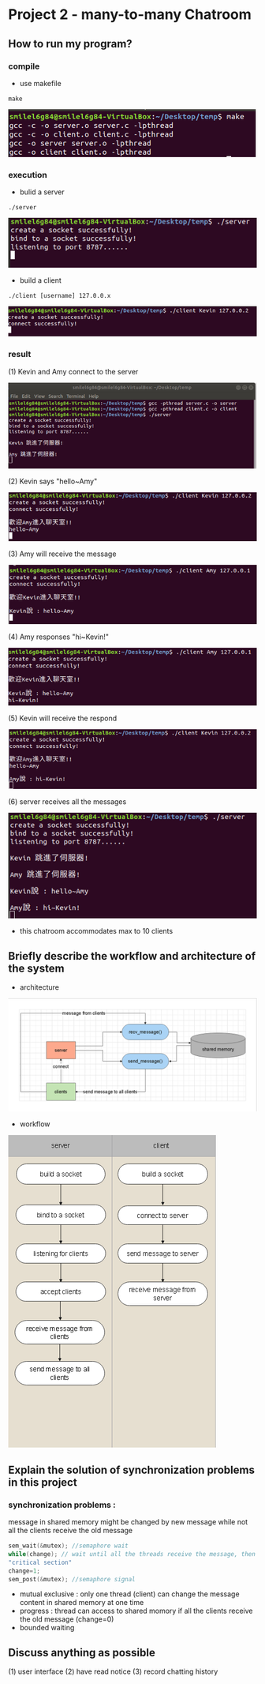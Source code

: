 # Project 2 - many-to-many Chatroom
## How to run my program?
### compile
* use makefile
```
make
```
![image](https://github.com/YeeHsun/chatroom/blob/main/image/makefile.PNG?raw=true)
### execution
* bulid a server
```
./server
```
![image](https://github.com/YeeHsun/chatroom/blob/main/image/server.PNG?raw=true)
* build a client
```
./client [username] 127.0.0.x
```
![image](https://github.com/YeeHsun/chatroom/blob/main/image/client.PNG?raw=true)
### result
(1) Kevin and Amy connect to the server

![image](https://github.com/YeeHsun/chatroom/blob/main/image/jump%20in%20server2.PNG?raw=true)

(2) Kevin says "hello~Amy"

![image](https://github.com/YeeHsun/chatroom/blob/main/image/Kevin%20said.PNG?raw=true)

(3) Amy will receive the message

![image](https://github.com/YeeHsun/chatroom/blob/main/image/Amy%20recv%20message.PNG?raw=true)

(4) Amy responses "hi~Kevin!"

![image](https://github.com/YeeHsun/chatroom/blob/main/image/Amy%20response.PNG?raw=true)

(5) Kevin will receive the respond

![image](https://github.com/YeeHsun/chatroom/blob/main/image/Kevin%20recv%20message.PNG?raw=true)

(6) server receives all the messages

![image](https://github.com/YeeHsun/chatroom/blob/main/image/server%20chatroom2.PNG?raw=true)

 * this chatroom accommodates max to 10 clients
 
## Briefly describe the workflow and architecture of the system
* architecture

![image](https://github.com/YeeHsun/chatroom/blob/main/image/block%20diagram.PNG?raw=true)

* workflow

![image](https://github.com/YeeHsun/chatroom/blob/main/image/workflow.PNG?raw=true)
## Explain the solution of synchronization problems in this project
### synchronization problems :
message in shared memory might be changed by new message while not all the clients receive the old message
```c
sem_wait(&mutex); //semaphore wait
while(change); // wait until all the threads receive the message, then we can change the content in shared memory
"critical section"
change=1;
sem_post(&mutex); //semaphore signal
```
* mutual exclusive : only one thread (client) can change the message content in shared memory at one time
* progress : thread can access to shared momory if all the clients receive the old message (change=0)
* bounded waiting
## Discuss anything as possible
(1) user interface
(2) have read notice
(3) record chatting history
